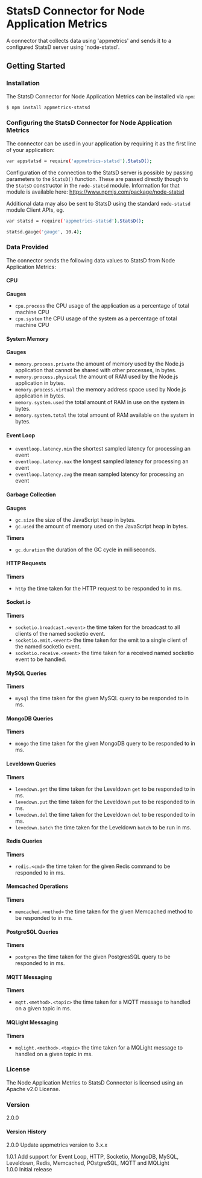 # StatsD Connector for Node Application Metrics

A connector that collects data using 'appmetrics' and sends it to a configured StatsD server using 'node-statsd'.

## Getting Started

### Installation
The StatsD Connector for Node Application Metrics can be installed via `npm`:
```sh
$ npm install appmetrics-statsd
```

### Configuring the StatsD Connector for Node Application Metrics 

The connector can be used in your application by requiring it as the first line of your application:
```sh
var appstatsd = require('appmetrics-statsd').StatsD();
```
Configuration of the connection to the StatsD server is possible by passing parameters to the `StatsD()` function. These are passed directly though to the `StatsD` constructor in the `node-statsd` module. Information for that module is available here:
https://www.npmjs.com/package/node-statsd

Additional data may also be sent to StatsD using the standard `node-statsd` module Client APIs, eg.

```sh
var statsd = require('appmetrics-statsd').StatsD();

statsd.gauge('gauge', 10.4);
```

### Data Provided

The connector sends the following data values to StatsD from Node Application Metrics:


#### CPU
**Gauges**

* `cpu.process` the CPU usage of the application as a percentage of total machine CPU
* `cpu.system` the CPU usage of the system as a percentage of total machine CPU

#### System Memory

**Gauges**

* `memory.process.private` the amount of memory used by the Node.js application that cannot be shared with other processes, in bytes.
* `memory.process.physical` the amount of RAM used by the Node.js application in bytes.
* `memory.process.virtual` the memory address space used by Node.js application in bytes.
* `memory.system.used` the total amount of RAM in use on the system in bytes.
* `memory.system.total` the total amount of RAM available on the system in bytes.

#### Event Loop

* `eventloop.latency.min` the shortest sampled latency for processing an event
* `eventloop.latency.max` the longest sampled latency for processing an event
* `eventloop.latency.avg` the mean sampled latency for processing an event

#### Garbage Collection

**Gauges**

* `gc.size` the size of the JavaScript heap in bytes.
* `gc.used` the amount of memory used on the JavaScript heap in bytes.

**Timers**

* `gc.duration` the duration of the GC cycle in milliseconds.

#### HTTP Requests

**Timers**

* `http` the time taken for the HTTP request to be responded to in ms.

#### Socket.io

**Timers**

* `socketio.broadcast.<event>` the time taken for the broadcast to all clients of the named socketio event.
* `socketio.emit.<event>` the time taken for the emit to a single client of the named socketio event.
* `socketio.receive.<event>` the time taken for a received named socketio event to be handled.

#### MySQL Queries

**Timers**

* `mysql` the time taken for the given MySQL query to be responded to in ms.

#### MongoDB Queries

**Timers**

* `mongo` the time taken for the given MongoDB query to be responded to in ms.

#### Leveldown Queries

**Timers**

* `levedown.get` the time taken for the Leveldown `get` to be responded to in ms.
* `levedown.put` the time taken for the Leveldown `put` to be responded to in ms.
* `levedown.del` the time taken for the Leveldown `del` to be responded to in ms.
* `levedown.batch` the time taken for the Leveldown `batch` to be run in ms.

#### Redis Queries

**Timers**

* `redis.<cmd>` the time taken for the given Redis command to be responded to in ms.

#### Memcached Operations

**Timers**

* `memcached.<method>` the time taken for the given Memcached method to be responded to in ms.

#### PostgreSQL Queries

**Timers**

* `postgres` the time taken for the given PostgresSQL query to be responded to in ms.

#### MQTT Messaging

**Timers**

* `mqtt.<method>.<topic>` the time taken for a MQTT message to handled on a given topic in ms.

#### MQLight Messaging

**Timers**

* `mqlight.<method>.<topic>`  the time taken for a MQLight message to handled on a given topic in ms.

### License
The Node Application Metrics to StatsD Connector is licensed using an Apache v2.0 License.

### Version
2.0.0

#### Version History
2.0.0 Update appmetrics version to 3.x.x

1.0.1 Add support for Event Loop, HTTP, Socketio, MongoDB, MySQL, Leveldown, Redis, Memcached, POstgreSQL, MQTT and MQLight  
1.0.0 Initial release  
